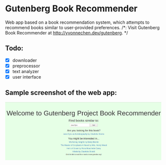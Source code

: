# Gutenberg Book Recommender

Web app based on a book recommendation system, which attempts to recommend books similar to user-provided preferences. 
/*:
Visit Gutenberg Book Recommender at http://yvonnechen.dev/gutenberg.
*/

## Todo:
 - [x] downloader
 - [x] preprocessor
 - [x] text analyzer
 - [x] user interface
 
## Sample screenshot of the web app:
![alt text](https://github.com/YvonneChenCS/book-recommender/blob/master/Screenshot.png)
